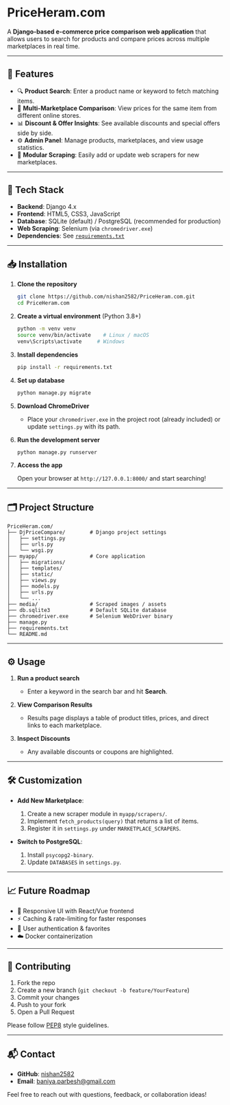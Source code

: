 
# PriceHeram.com

A **Django-based e-commerce price comparison web application** that allows users to search for products and compare prices across multiple marketplaces in real time.

---

## 🎯 Features

* 🔍 **Product Search**: Enter a product name or keyword to fetch matching items.
* 🛒 **Multi-Marketplace Comparison**: View prices for the same item from different online stores.
* 📊 **Discount & Offer Insights**: See available discounts and special offers side by side.
* ⚙️ **Admin Panel**: Manage products, marketplaces, and view usage statistics.
* 🔗 **Modular Scraping**: Easily add or update web scrapers for new marketplaces.

---

## 🚀 Tech Stack

* **Backend**: Django 4.x
* **Frontend**: HTML5, CSS3, JavaScript
* **Database**: SQLite (default) / PostgreSQL (recommended for production)
* **Web Scraping**: Selenium (via `chromedriver.exe`)
* **Dependencies**: See [`requirements.txt`](requirements.txt)

---

## 📥 Installation

1. **Clone the repository**

   ```bash
   git clone https://github.com/nishan2582/PriceHeram.com.git
   cd PriceHeram.com
   ```

2. **Create a virtual environment** (Python 3.8+)

   ```bash
   python -m venv venv
   source venv/bin/activate    # Linux / macOS
   venv\Scripts\activate     # Windows
   ```

3. **Install dependencies**

   ```bash
   pip install -r requirements.txt
   ```

4. **Set up database**

   ```bash
   python manage.py migrate
   ```

5. **Download ChromeDriver**

   * Place your `chromedriver.exe` in the project root (already included) or update `settings.py` with its path.

6. **Run the development server**

   ```bash
   python manage.py runserver
   ```

7. **Access the app**

   Open your browser at `http://127.0.0.1:8000/` and start searching!

---

## 🗂️ Project Structure

```plaintext
PriceHeram.com/
├── DjPriceCompare/        # Django project settings
│   ├── settings.py
│   ├── urls.py
│   └── wsgi.py
├── myapp/                 # Core application
│   ├── migrations/
│   ├── templates/
│   ├── static/
│   ├── views.py
│   ├── models.py
│   ├── urls.py
│   └── ...
├── media/                 # Scraped images / assets
├── db.sqlite3             # Default SQLite database
├── chromedriver.exe       # Selenium WebDriver binary
├── manage.py
├── requirements.txt
└── README.md
```

---

## ⚙️ Usage

1. **Run a product search**

   * Enter a keyword in the search bar and hit **Search**.

2. **View Comparison Results**

   * Results page displays a table of product titles, prices, and direct links to each marketplace.

3. **Inspect Discounts**

   * Any available discounts or coupons are highlighted.

---

## 🛠️ Customization

* **Add New Marketplace**:

  1. Create a new scraper module in `myapp/scrapers/`.
  2. Implement `fetch_products(query)` that returns a list of items.
  3. Register it in `settings.py` under `MARKETPLACE_SCRAPERS`.
* **Switch to PostgreSQL**:

  1. Install `psycopg2-binary`.
  2. Update `DATABASES` in `settings.py`.

---

## 📈 Future Roadmap

* 📱 Responsive UI with React/Vue frontend
* ⚡ Caching & rate-limiting for faster responses
* 🔐 User authentication & favorites
* ☁️ Docker containerization

---

## 🤝 Contributing

1. Fork the repo
2. Create a new branch (`git checkout -b feature/YourFeature`)
3. Commit your changes
4. Push to your fork
5. Open a Pull Request

Please follow [PEP8](https://www.python.org/dev/peps/pep-0008/) style guidelines.





---

## 📬 Contact

* **GitHub**: [nishan2582](https://github.com/nishan2582)
* **Email**: [baniya.parbesh@gmail.com](mailto:baniya.parbesh@gmail.com)

Feel free to reach out with questions, feedback, or collaboration ideas!
